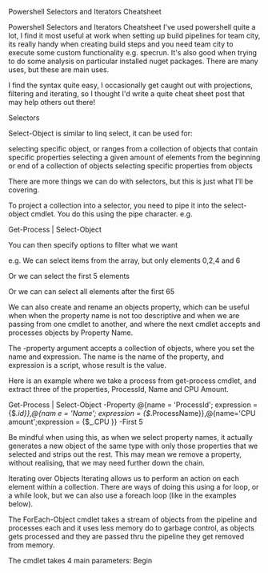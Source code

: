 Powershell Selectors and Iterators Cheatsheet

Powershell Selectors and Iterators Cheatsheet
I've used powershell quite a lot, I find it most useful at work when setting up build pipelines for team city, its really handy when creating build steps and you need team city to execute some custom functionality e.g. specrun. It's also good when trying to do some analysis on particular installed nuget packages. There are many uses, but these are main uses.

 

I find the syntax quite easy, I occasionally get caught out with projections, filtering and iterating, so I thought I'd write a quite cheat sheet post that may help others out there!

Selectors

Select-Object is similar to linq select, it can be used for: 

selecting specific object, or ranges from a collection of objects that contain specific properties
selecting a given amount of elements from the beginning or end of a collection of objects
selecting specific properties from objects

There are more things we can do with selectors, but this is just what I'll be covering.

To project a collection into a selector, you need to pipe it into the select-object cmdlet. You do this using the pipe character. e.g.

Get-Process | Select-Object

You can then specify options to filter what we want


e.g.
We can select items from the array, but only elements 0,2,4 and 6




Or we can select the first 5 elements




Or we can can select all elements after the first 65




We can also create and rename an objects property, which can be useful when when the property name is not too descriptive and when we are passing from one cmdlet to another, and where the next cmdlet accepts and processes objects by Property Name.

The -property argument accepts a collection of objects, where you set the name and expression. The name is the name of the property, and expression is a script, whose result is the value.

Here is an example where we take a process from get-process cmdlet, and extract three of the properties, ProcessId, Name and CPU Amount.

Get-Process | Select-Object -Property @{name = 'ProcessId'; expression = {$_.id}},@{nam
e = 'Name'; expression = {$_.ProcessName}},@{name='CPU amount';expression = {$_.CPU }} -First 5



Be mindful when using this, as when we select property names, it actually generates a new object of the same type with only those properties that we selected and strips out the rest. This may mean we remove a property, without realising, that we may need further down the chain.


Iterating over Objects
Iterating allows us to perform an action on each element within a collection. There are ways of doing this using a for loop, or a while look, but we can also use a foreach loop (like in the examples below).

The ForEach-Object cmdlet takes a stream of objects from the pipeline and processes each and it uses less memory do to garbage control, as objects gets processed and they are passed thru the pipeline they get removed from memory.


The cmdlet takes 4 main parameters:
Begin <Script block> executed before processing all objects 
Process <Script block> executed per each object being processed 
End <Script block > to be executed after all objects have been processing all objects. 



To skip to the next object to be process in ForEach-Object the keyword Continue is used.
For exiting the loop inside of a ForEach-Object the break keyword is used.



Share this article:

